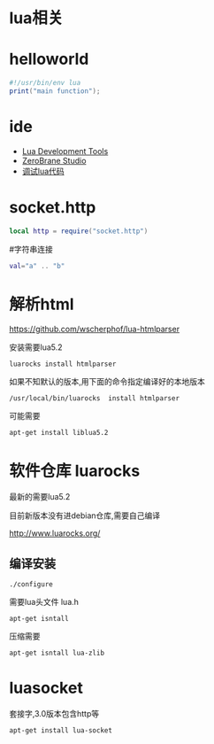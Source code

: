 # lua相关

# helloworld
```lua
#!/usr/bin/env lua
print("main function");
```
# ide

* [Lua Development Tools](https://eclipse.org/ldt/)
* [ZeroBrane Studio](https://studio.zerobrane.com/download.html)
* [调试lua代码](http://www.cnblogs.com/baiyanhuang/archive/2013/01/01/2841398.html)

# socket.http

```lua
local http = require("socket.http")
```

#字符串连接
```lua
val="a" .. "b"
```

# 解析html

https://github.com/wscherphof/lua-htmlparser

安装需要lua5.2

    luarocks install htmlparser

如果不知默认的版本,用下面的命令指定编译好的本地版本

    /usr/local/bin/luarocks  install htmlparser
    
可能需要

    apt-get install liblua5.2

# 软件仓库 luarocks

最新的需要lua5.2

目前新版本没有进debian仓库,需要自己编译

http://www.luarocks.org/

## 编译安装

    ./configure

需要lua头文件 lua.h

    apt-get isntall 

压缩需要
 
    apt-get isntall lua-zlib

# luasocket

套接字,3.0版本包含http等

    apt-get install lua-socket
